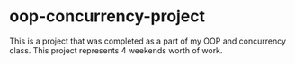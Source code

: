 # oop-concurrency-project

This is a project that was completed as a part of my OOP and concurrency class.  This project represents 4 weekends worth of work.
